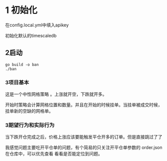 # 1 初始化

在config.local.yml中填入apikey 

初始化默认的timescaledb

## 2启动

```
go build -o ban
./ban
```

### 3项目基本

这是一个中性网格策略 。上涨就开空，下跌就开多。

开始时策略会计算网格位置和数量。并且在开始的时候挂单。当挂单被成交时候，挂单新的空缺的网格单。

### 3期望行为和实际行为

当下跌开仓完成之后，价格上涨应该要能触发平仓开多的订单。但是直接跳过了了 



我感觉问题主要吃开平仓单的问题，有个简易的只关注开平仓单参数的 order.json在仓库中，可以优先查看 看看是否能定位到问题。